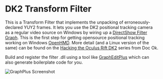 # DK2 Transform Filter

This is a Transform Filter that implements the unpacking of erroneously-declared YUY2 frames. It lets you use the DK2 positional tracking camera as a regular video source on Windows by wiring up a [DirectShow Filter Graph](http://msdn.microsoft.com/en-us/library/windows/desktop/dd407188%28v=vs.85%29.aspx). This is the first step for getting opensource positional tracking working on Windows [OpenHMD](http://openhmd.net/). More detail (and a Linux version of the same) can be found on the [Hacking the Oculus Rift DK2](http://doc-ok.org/?p=1095) series from Doc Ok.

Build and register the filter .dll using a tool like [GraphEditPlus](http://www.infognition.com/GraphEditPlus/) which can also generate boilerplate code for you.

![GraphPlus Screenshot](https://raw.githubusercontent.com/wiki/anarchist/dk2-transform-filter/images/dk2-graph.png)
